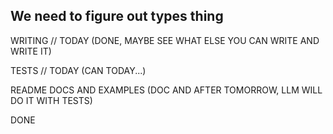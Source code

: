 ## We need to figure out types thing





WRITING // TODAY (DONE, MAYBE SEE WHAT ELSE YOU CAN WRITE AND WRITE IT)

TESTS // TODAY (CAN TODAY...)


README DOCS AND EXAMPLES (DOC AND AFTER TOMORROW, LLM WILL DO IT WITH TESTS)



DONE